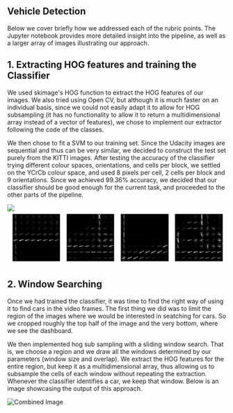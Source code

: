 ## Vehicle Detection

Below we cover briefly how we addressed each of the rubric points. The Jupyter notebook provides more detailed insight into the pipeline, as well as a larger array of images illustrating our approach. 

## 1. Extracting HOG features and training the Classifier

We used skimage's HOG function to extract the HOG features of our images. We also tried using Open CV, but although it is much faster on an individual basis, since we could not easily adapt it to allow for HOG subsampling (it has no functionality to allow it to return a multidimensional array instead of a vector of features), we chose to implement our extractor following the code of the classes.

We then chose to fit a SVM to our training set. Since the Udacity images are sequential and thus can be very similar, we decided to construct the test set purely from the KITTI images.
After testing the accuracy of the classifier trying different colour spaces, orientations, and cells per block, we settled on the YCrCb colour space, and used 8 pixels per cell, 2 cells per block and 9 orientations. Since we achieved 99.36% accuracy, we decided that our classifier should be good enough for the current task, and proceeded to the other parts of the pipeline.

<img src="examples/train.png" width="720" />
<img src="examples/hog.png" width="720"/>


## 2. Window Searching

Once we had trained the classifier, it was time to find the right way of using it to find cars in the video frames. The first thing we did was to limit the region of the images where we would be interested in seatching for cars. So we cropped roughly the top half of the image and the very bottom, where we see the dashboard. 

We then implemented hog sub sampling with a sliding window search. That is, we choose a region and we draw all the windows determined by our parameters (window size and overlap). We extract the HOG features for the entire region, but keep it as a multidimensional array, thus allowing us to subsample the cells of each window without repeating the extraction. Whenever the classifier identifies a car, we keep that window. Below is an image showcasing the output of this approach.

<img src="window/hog.png" width="720" alt="Combined Image" />
